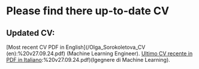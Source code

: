 # Please find there up-to-date CV

## Updated CV:
[Most recent CV PDF in English](/Olga_Sorokoletova_CV (en):%20v27.09.24.pdf) (Machine Learning Engineer).
[Ultimo CV recente in PDF in Italiano](/Olga_Sorokoletova_CV (it)):%20v27.09.24.pdf)(Igegnere di Machine Learning).


